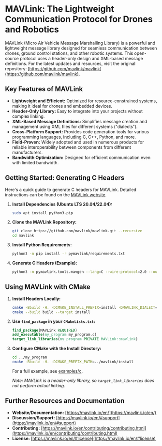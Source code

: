 # MAVLink: The Lightweight Communication Protocol for Drones and Robotics

MAVLink (Micro Air Vehicle Message Marshalling Library) is a powerful and lightweight message library designed for seamless communication between drones, ground control stations, and other robotic systems.  This open-source protocol uses a header-only design and XML-based message definitions. For the latest updates and resources, visit the original repository: [https://github.com/mavlink/mavlink](https://github.com/mavlink/mavlink).

## Key Features of MAVLink

*   **Lightweight and Efficient:** Optimized for resource-constrained systems, making it ideal for drones and embedded devices.
*   **Header-Only Library:** Easy to integrate into your projects without complex linking.
*   **XML-Based Message Definitions:** Simplifies message creation and management using XML files for different systems ("dialects").
*   **Cross-Platform Support:**  Provides code generation tools for various programming languages, including C, C++, Python, and more.
*   **Field-Proven:** Widely adopted and used in numerous products for reliable interoperability between components from different manufacturers.
*   **Bandwidth Optimization:** Designed for efficient communication even with limited bandwidth.

## Getting Started: Generating C Headers

Here's a quick guide to generate C headers for MAVLink.  Detailed instructions can be found on the [MAVLink website](https://mavlink.io/en/).

1.  **Install Dependencies (Ubuntu LTS 20.04/22.04):**

    ```bash
    sudo apt install python3-pip
    ```

2.  **Clone the MAVLink Repository:**

    ```bash
    git clone https://github.com/mavlink/mavlink.git --recursive
    cd mavlink
    ```

3.  **Install Python Requirements:**

    ```bash
    python3 -m pip install -r pymavlink/requirements.txt
    ```

4.  **Generate C Headers (Example):**

    ```bash
    python3 -m pymavlink.tools.mavgen --lang=C --wire-protocol=2.0 --output=generated/include/mavlink/v2.0 message_definitions/v1.0/common.xml
    ```

## Using MAVLink with CMake

1.  **Install Headers Locally:**

    ```bash
    cmake -Bbuild -H. -DCMAKE_INSTALL_PREFIX=install -DMAVLINK_DIALECT=common -DMAVLINK_VERSION=2.0
    cmake --build build --target install
    ```

2.  **Use `find_package` in your `CMakeLists.txt`:**

    ```cmake
    find_package(MAVLink REQUIRED)
    add_executable(my_program my_program.c)
    target_link_libraries(my_program PRIVATE MAVLink::mavlink)
    ```

3.  **Configure CMake with the Install Directory:**

    ```bash
    cd ../my_program
    cmake -Bbuild -H. -DCMAKE_PREFIX_PATH=../mavlink/install
    ```

    For a full example, see [examples/c](examples/c).

    *Note: MAVLink is a header-only library, so `target_link_libraries` does not perform actual linking.*

## Further Resources and Documentation

*   **Website/Documentation:** [https://mavlink.io/en/](https://mavlink.io/en/)
*   **Discussion/Support:** [https://mavlink.io/en/#support](https://mavlink.io/en/#support)
*   **Contributing:** [https://mavlink.io/en/contributing/contributing.html](https://mavlink.io/en/contributing/contributing.html)
*   **License:** [https://mavlink.io/en/#license](https://mavlink.io/en/#license)